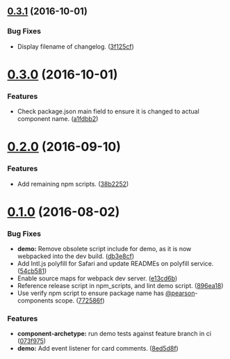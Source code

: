 <a name="0.3.1"></a>
## [0.3.1](https://github.com/Pearson-Higher-Ed/npm-scripts/compare/v0.3.0...v0.3.1) (2016-10-01)


### Bug Fixes

* Display filename of changelog. ([3f125cf](https://github.com/Pearson-Higher-Ed/npm-scripts/commit/3f125cf))



<a name="0.3.0"></a>
# [0.3.0](https://github.com/Pearson-Higher-Ed/npm-scripts/compare/v0.2.0...v0.3.0) (2016-10-01)


### Features

* Check package.json main field to ensure it is changed to actual component name. ([a1fdbb2](https://github.com/Pearson-Higher-Ed/npm-scripts/commit/a1fdbb2))



<a name="0.2.0"></a>
# [0.2.0](https://github.com/Pearson-Higher-Ed/npm-scripts/compare/v0.1.0...v0.2.0) (2016-09-10)


### Features

* Add remaining npm scripts. ([38b2252](https://github.com/Pearson-Higher-Ed/npm-scripts/commit/38b2252))



<a name="0.1.0"></a>
# [0.1.0](https://github.com/Pearson-Higher-Ed/npm-scripts/compare/896ea18...v0.1.0) (2016-08-02)


### Bug Fixes

* **demo:** Remove obsolete script include for demo, as it is now webpacked into the dev build. ([db3e8cf](https://github.com/Pearson-Higher-Ed/npm-scripts/commit/db3e8cf))
* Add Intl.js polyfill for Safari and update READMEs on polyfill service. ([54cb581](https://github.com/Pearson-Higher-Ed/npm-scripts/commit/54cb581))
* Enable source maps for webpack dev server. ([e13cd6b](https://github.com/Pearson-Higher-Ed/npm-scripts/commit/e13cd6b))
* Reference release script in npm_scripts, and lint demo script. ([896ea18](https://github.com/Pearson-Higher-Ed/npm-scripts/commit/896ea18))
* Use verify npm script to ensure package name has [@pearson](https://github.com/pearson)-components scope. ([772586f](https://github.com/Pearson-Higher-Ed/npm-scripts/commit/772586f))


### Features

* **component-archetype:** run demo tests against feature branch in ci ([073f975](https://github.com/Pearson-Higher-Ed/npm-scripts/commit/073f975))
* **demo:** Add event listener for card comments. ([8ed5d8f](https://github.com/Pearson-Higher-Ed/npm-scripts/commit/8ed5d8f))



